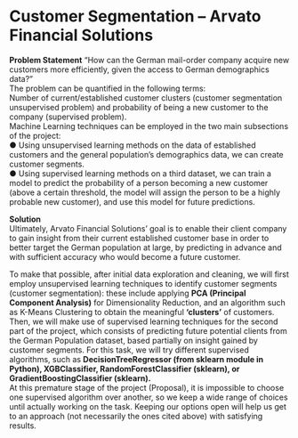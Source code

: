 # Customer Segmentation – Arvato Financial Solutions

**Problem Statement**
“How can the German mail-order company acquire new customers more efficiently, given the access to German demographics data?”<br/>
The problem can be quantified in the following terms:<br/>
Number of current/established customer clusters (customer segmentation unsupervised problem) and probability of being a new customer to the company (supervised problem).<br/>
Machine Learning techniques can be employed in the two main subsections of the project:<br/>
● Using unsupervised learning methods on the data of established customers and the general population’s demographics data, we can create customer segments.<br/>
● Using supervised learning methods on a third dataset, we can train a model to predict the probability of a person becoming a new customer (above a certain threshold, the model will assign the person to be a highly probable new customer), and use this model for future predictions.<br/>

**Solution**<br />
Ultimately, Arvato Financial Solutions’ goal is to enable their client company to gain insight from their current established customer base in order to better target the German population at large, by predicting in advance and with sufficient accuracy who would become a future customer.<br />

To make that possible, after initial data exploration and cleaning, we will first employ unsupervised learning techniques to identify customer segments (customer segmentation): these include applying **PCA (Principal Component Analysis)** for Dimensionality Reduction, and an algorithm such as K-Means Clustering to obtain the meaningful **‘clusters’** of customers.<br />
Then, we will make use of supervised learning techniques for the second part of the project, which consists of predicting future potential clients from the German Population dataset, based partially on insight gained by customer segments. For this task, we will try different supervised
algorithms, such as **DecisionTreeRegressor (from sklearn module in Python), XGBClassifier, RandomForestClassifier (sklearn), or GradientBoostingClassifier (sklearn).**<br />
At this premature stage of the project (Proposal), it is impossible to choose one supervised algorithm over another, so we keep a wide range of choices until actually working on the task. Keeping our options open will help us get to an approach (not necessarily the ones cited above) with satisfying results.<br />
